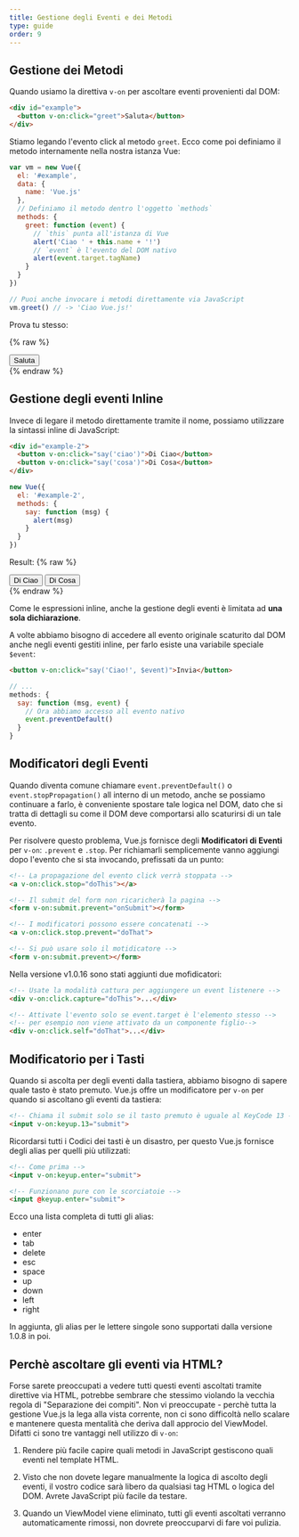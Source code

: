 ```yaml
---
title: Gestione degli Eventi e dei Metodi
type: guide
order: 9
---
```


## Gestione dei Metodi

Quando usiamo la direttiva `v-on` per ascoltare eventi provenienti dal DOM:

``` html
<div id="example">
  <button v-on:click="greet">Saluta</button>
</div>
```

Stiamo legando l'evento click al metodo `greet`. Ecco come poi definiamo il metodo internamente nella nostra istanza Vue:

``` js
var vm = new Vue({
  el: '#example',
  data: {
    name: 'Vue.js'
  },
  // Definiamo il metodo dentro l'oggetto `methods`
  methods: {
    greet: function (event) {
      // `this` punta all'istanza di Vue
      alert('Ciao ' + this.name + '!')
      // `event` è l'evento del DOM nativo
      alert(event.target.tagName)
    }
  }
})

// Puoi anche invocare i metodi direttamente via JavaScript
vm.greet() // -> 'Ciao Vue.js!'
```

Prova tu stesso:

{% raw %}
<div id="example" class="demo">
  <button v-on:click="greet">Saluta</button>
</div>
<script>
var vm = new Vue({
  el: '#example',
  data: {
    name: 'Vue.js'
  },
  // Definiamo il metodo dentro l'oggetto `methods`
  methods: {
    greet: function (event) {
      // `this` punta all'istanza di Vue
      alert('Ciao ' + this.name + '!')
      // `event` è l'evento del DOM nativo
      alert(event.target.tagName)
    }
  }
})
</script>
{% endraw %}

## Gestione degli eventi Inline

Invece di legare il metodo direttamente tramite il nome, possiamo utilizzare la sintassi inline di JavaScript:

``` html
<div id="example-2">
  <button v-on:click="say('ciao')">Di Ciao</button>
  <button v-on:click="say('cosa')">Di Cosa</button>
</div>
```
``` js
new Vue({
  el: '#example-2',
  methods: {
    say: function (msg) {
      alert(msg)
    }
  }
})
```

Result:
{% raw %}
<div id="example-2">
  <button v-on:click="say('ciao')">Di Ciao</button>
  <button v-on:click="say('cosa')">Di Cosa</button>
</div>
<script>
new Vue({
  el: '#example-2',
  methods: {
    say: function (msg) {
      alert(msg)
    }
  }
})
</script>
{% endraw %}

Come le espressioni inline, anche la gestione degli eventi è limitata ad **una sola dichiarazione**.

A volte abbiamo bisogno di accedere all evento originale scaturito dal DOM anche negli eventi gestiti inline, per farlo esiste una variabile speciale `$event`:

``` html
<button v-on:click="say('Ciao!', $event)">Invia</button>
```

``` js
// ...
methods: {
  say: function (msg, event) {
    // Ora abbiamo accesso all evento nativo
    event.preventDefault()
  }
}
```

## Modificatori degli Eventi

Quando diventa comune chiamare `event.preventDefault()` o `event.stopPropagation()` all interno di un metodo, anche se possiamo continuare a farlo, è conveniente spostare tale logica nel DOM, dato che si tratta di dettagli su come il DOM deve comportarsi allo scaturirsi di un tale evento.

Per risolvere questo problema, Vue.js fornisce degli **Modificatori di Eventi** per `v-on`: `.prevent` e `.stop`. Per richiamarli semplicemente vanno aggiungi dopo l'evento che si sta invocando, prefissati da un punto:

``` html
<!-- La propagazione del evento click verrà stoppata -->
<a v-on:click.stop="doThis"></a>

<!-- Il submit del form non ricaricherà la pagina -->
<form v-on:submit.prevent="onSubmit"></form>

<!-- I modificatori possono essere concatenati -->
<a v-on:click.stop.prevent="doThat">

<!-- Si può usare solo il motidicatore -->
<form v-on:submit.prevent></form>
```

Nella versione v1.0.16 sono stati aggiunti due mofidicatori:

``` html
<!-- Usate la modalità cattura per aggiungere un event listenere -->
<div v-on:click.capture="doThis">...</div>

<!-- Attivate l'evento solo se event.target è l'elemento stesso -->
<!-- per esempio non viene attivato da un componente figlio-->
<div v-on:click.self="doThat">...</div>
```

## Modificatorio per i Tasti

Quando si ascolta per degli eventi dalla tastiera, abbiamo bisogno di sapere quale tasto è stato premuto. Vue.js offre un modificatore per `v-on` per quando si ascoltano gli eventi da tastiera:

``` html
<!-- Chiama il submit solo se il tasto premuto è uguale al KeyCode 13 -->
<input v-on:keyup.13="submit">
```

Ricordarsi tutti i Codici dei tasti è un disastro, per questo Vue.js fornisce degli alias per quelli più utilizzati:

``` html
<!-- Come prima -->
<input v-on:keyup.enter="submit">

<!-- Funzionano pure con le scorciatoie -->
<input @keyup.enter="submit">
```

Ecco una lista completa di tutti gli alias:

- enter
- tab
- delete
- esc
- space
- up
- down
- left
- right

In aggiunta, gli alias per le lettere singole sono supportati dalla versione 1.0.8 in poi.

## Perchè ascoltare gli eventi via HTML?

Forse sarete preoccupati a vedere tutti questi eventi ascoltati tramite direttive via HTML, potrebbe sembrare che stessimo violando la vecchia regola di "Separazione dei compiti". Non vi preoccupate - perchè tutta la gestione Vue.js la lega alla vista corrente, non ci sono difficoltà nello scalare e mantenere questa mentalità che deriva dall approcio del ViewModel. Difatti ci sono tre vantaggi nell utilizzo di `v-on`:

1. Rendere più facile capire quali metodi in JavaScript gestiscono quali eventi nel template HTML.

2. Visto che non dovete legare manualmente la logica di ascolto degli eventi, il vostro codice sarà libero da qualsiasi tag HTML o logica del DOM. Avrete JavaScript più facile da testare.

3. Quando un ViewModel viene eliminato, tutti gli eventi ascoltati verranno automaticamente rimossi, non dovrete preoccuparvi di fare voi pulizia.

